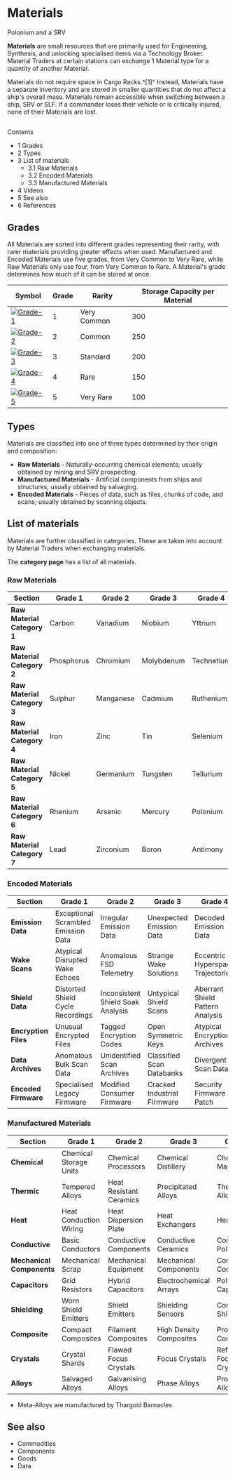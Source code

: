 # Materials
Polonium and a SRV
 		 	 

**Materials** are small resources that are primarily used for Engineering, Synthesis, and unlocking specialised items via a Technology Broker. Material Traders at certain stations can exchange 1 Material type for a quantity of another Material.

Materials do not require space in Cargo Racks.^[1]^ Instead, Materials have a separate inventory and are stored in smaller quantities that do not affect a ship's overall mass. Materials remain accessible when switching between a ship, SRV or SLF. If a commander loses their vehicle or is critically injured, none of their Materials are lost.

## 

Contents

- 1 Grades
- 2 Types
- 3 List of materials
    - 3.1 Raw Materials
    - 3.2 Encoded Materials
    - 3.3 Manufactured Materials
- 4 Videos
- 5 See also
- 6 References

## Grades

All Materials are sorted into different grades representing their rarity, with rarer materials providing greater effects when used. Manufactured and Encoded Materials use five grades, from Very Common to Very Rare, while Raw Materials only use four, from Very Common to Rare. A Material's grade determines how much of it can be stored at once.

| Symbol | Grade | Rarity | Storage Capacity per Material |
| --- | --- | --- | --- |
| [![Grade-1](https://static.wikia.nocookie.net/elite-dangerous/images/3/3c/Grade-1.png/revision/latest/scale-to-width-down/40?cb=20170731124303)](https://static.wikia.nocookie.net/elite-dangerous/images/3/3c/Grade-1.png/revision/latest?cb=20170731124303) | 1 | Very Common | 300 |
| [![Grade-2](https://static.wikia.nocookie.net/elite-dangerous/images/3/39/Grade-2.png/revision/latest/scale-to-width-down/40?cb=20170731124316)](https://static.wikia.nocookie.net/elite-dangerous/images/3/39/Grade-2.png/revision/latest?cb=20170731124316) | 2 | Common | 250 |
| [![Grade-3](https://static.wikia.nocookie.net/elite-dangerous/images/c/c9/Grade-3.png/revision/latest/scale-to-width-down/40?cb=20170731124324)](https://static.wikia.nocookie.net/elite-dangerous/images/c/c9/Grade-3.png/revision/latest?cb=20170731124324) | 3 | Standard | 200 |
| [![Grade-4](https://static.wikia.nocookie.net/elite-dangerous/images/0/0c/Grade-4.png/revision/latest/scale-to-width-down/40?cb=20170731124334)](https://static.wikia.nocookie.net/elite-dangerous/images/0/0c/Grade-4.png/revision/latest?cb=20170731124334) | 4 | Rare | 150 |
| [![Grade-5](https://static.wikia.nocookie.net/elite-dangerous/images/6/6a/Grade-5.png/revision/latest/scale-to-width-down/40?cb=20170731124341)](https://static.wikia.nocookie.net/elite-dangerous/images/6/6a/Grade-5.png/revision/latest?cb=20170731124341) | 5 | Very Rare | 100 |

## Types

Materials are classified into one of three types determined by their origin and composition:

- **Raw Materials** - Naturally-occurring chemical elements; usually obtained by mining and SRV prospecting.
- **Manufactured Materials** - Artificial components from ships and structures; usually obtained by salvaging.
- **Encoded Materials** - Pieces of data, such as files, chunks of code, and scans; usually obtained by scanning objects.

## List of materials

Materials are further classified in categories. These are taken into account by Material Traders when exchanging materials.

The **category page** has a list of all materials.

### Raw Materials

| **Section** | **Grade 1** | **Grade 2** | **Grade 3** | **Grade 4** |
| --- | --- | --- | --- | --- |
| **Raw Material Category 1** | Carbon | Vanadium | Niobium | Yttrium |
| **Raw Material Category 2** | Phosphorus | Chromium | Molybdenum | Technetium |
| **Raw Material Category 3** | Sulphur | Manganese | Cadmium | Ruthenium |
| **Raw Material Category 4** | Iron | Zinc | Tin | Selenium |
| **Raw Material Category 5** | Nickel | Germanium | Tungsten | Tellurium |
| **Raw Material Category 6** | Rhenium | Arsenic | Mercury | Polonium |
| **Raw Material Category 7** | Lead | Zirconium | Boron | Antimony |

### Encoded Materials

| **Section** | **Grade 1** | **Grade 2** | **Grade 3** | **Grade 4** | **Grade 5** |
| --- | --- | --- | --- | --- | --- |
| **Emission Data** | Exceptional Scrambled Emission Data | Irregular Emission Data | Unexpected Emission Data | Decoded Emission Data | Abnormal Compact Emissions Data |
| **Wake Scans** | Atypical Disrupted Wake Echoes | Anomalous FSD Telemetry | Strange Wake Solutions | Eccentric Hyperspace Trajectories | Datamined Wake Exceptions |
| **Shield Data** | Distorted Shield Cycle Recordings | Inconsistent Shield Soak Analysis | Untypical Shield Scans | Aberrant Shield Pattern Analysis | Peculiar Shield Frequency Data |
| **Encryption Files** | Unusual Encrypted Files | Tagged Encryption Codes | Open Symmetric Keys | Atypical Encryption Archives | Adaptive Encryptors Capture |
| **Data Archives** | Anomalous Bulk Scan Data | Unidentified Scan Archives | Classified Scan Databanks | Divergent Scan Data | Classified Scan Fragment |
| **Encoded Firmware** | Specialised Legacy Firmware | Modified Consumer Firmware | Cracked Industrial Firmware | Security Firmware Patch | Modified Embedded Firmware |

### Manufactured Materials

| **Section** | **Grade 1** | **Grade 2** | **Grade 3** | **Grade 4** | **Grade 5** |
| --- | --- | --- | --- | --- | --- |
| **Chemical** | Chemical Storage Units | Chemical Processors | Chemical Distillery | Chemical Manipulators | Pharmaceutical Isolators |
| **Thermic** | Tempered Alloys | Heat Resistant Ceramics | Precipitated Alloys | Thermic Alloys | Military Grade Alloys |
| **Heat** | Heat Conduction Wiring | Heat Dispersion Plate | Heat Exchangers | Heat Vanes | Proto Heat Radiators |
| **Conductive** | Basic Conductors | Conductive Components | Conductive Ceramics | Conductive Polymers | Biotech Conductors |
| **Mechanical Components** | Mechanical Scrap | Mechanical Equipment | Mechanical Components | Configurable Components | Improvised Components |
| **Capacitors** | Grid Resistors | Hybrid Capacitors | Electrochemical Arrays | Polymer Capacitors | Military Supercapacitors |
| **Shielding** | Worn Shield Emitters | Shield Emitters | Shielding Sensors | Compound Shielding | Imperial Shielding |
| **Composite** | Compact Composites | Filament Composites | High Density Composites | Proprietary Composites | Core Dynamics Composites |
| **Crystals** | Crystal Shards | Flawed Focus Crystals | Focus Crystals | Refined Focus Crystals | Exquisite Focus Crystals |
| **Alloys** | Salvaged Alloys | Galvanising Alloys | Phase Alloys | Proto Light Alloys | Proto Radiolic Alloys |

- Meta-Alloys are manufactured by Thargoid Barnacles.

## See also

- Commodities
- Components
- Goods
- Data